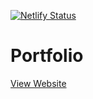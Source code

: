 [![Netlify Status](https://api.netlify.com/api/v1/badges/afc54027-8b1a-43b9-8a9f-dc5411a725dd/deploy-status)](https://app.netlify.com/sites/flutterverse/deploys)

# Portfolio

[View Website](https://flutterverse.netlify.app/)
